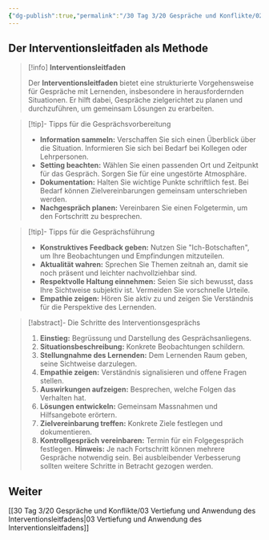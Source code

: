 ```yaml
---
{"dg-publish":true,"permalink":"/30 Tag 3/20 Gespräche und Konflikte/02 Der Interventionsleitfaden als Methode/"}
---
```


## Der Interventionsleitfaden als Methode

> [!info] **Interventionsleitfaden**
> 
> Der **Interventionsleitfaden** bietet eine strukturierte Vorgehensweise für Gespräche mit Lernenden, insbesondere in herausfordernden Situationen. Er hilft dabei, Gespräche zielgerichtet zu planen und durchzuführen, um gemeinsam Lösungen zu erarbeiten.

>[!tip]- Tipps für die Gesprächsvorbereitung
> * **Information sammeln:** Verschaffen Sie sich einen Überblick über die Situation. Informieren Sie sich bei Bedarf bei Kollegen oder Lehrpersonen.
> * **Setting beachten:** Wählen Sie einen passenden Ort und Zeitpunkt für das Gespräch. Sorgen Sie für eine ungestörte Atmosphäre.
> * **Dokumentation:** Halten Sie wichtige Punkte schriftlich fest. Bei Bedarf können Zielvereinbarungen gemeinsam unterschrieben werden.
> * **Nachgespräch planen:** Vereinbaren Sie einen Folgetermin, um den Fortschritt zu besprechen.
 
>[!tip]- Tipps für die Gesprächsführung
> * **Konstruktives Feedback geben:** Nutzen Sie "Ich-Botschaften", um Ihre Beobachtungen und Empfindungen mitzuteilen.
> * **Aktualität wahren:** Sprechen Sie Themen zeitnah an, damit sie noch präsent und leichter nachvollziehbar sind.
> * **Respektvolle Haltung einnehmen:** Seien Sie sich bewusst, dass Ihre Sichtweise subjektiv ist. Vermeiden Sie vorschnelle Urteile.
> * **Empathie zeigen:** Hören Sie aktiv zu und zeigen Sie Verständnis für die Perspektive des Lernenden.
 
> [!abstract]- Die Schritte des Interventionsgesprächs
> 1. **Einstieg:** Begrüssung und Darstellung des Gesprächsanliegens.
> 2. **Situationsbeschreibung:** Konkrete Beobachtungen schildern.
> 3. **Stellungnahme des Lernenden:** Dem Lernenden Raum geben, seine Sichtweise darzulegen.
> 4. **Empathie zeigen:** Verständnis signalisieren und offene Fragen stellen.
> 5. **Auswirkungen aufzeigen:** Besprechen, welche Folgen das Verhalten hat.
> 6. **Lösungen entwickeln:** Gemeinsam Massnahmen und Hilfsangebote erörtern.
> 7. **Zielvereinbarung treffen:** Konkrete Ziele festlegen und dokumentieren.
> 8. **Kontrollgespräch vereinbaren:** Termin für ein Folgegespräch festlegen.
> **Hinweis:** Je nach Fortschritt können mehrere Gespräche notwendig sein. Bei ausbleibender Verbesserung sollten weitere Schritte in Betracht gezogen werden.

## Weiter
[[30 Tag 3/20 Gespräche und Konflikte/03 Vertiefung und Anwendung des Interventionsleitfadens\|03 Vertiefung und Anwendung des Interventionsleitfadens]]
